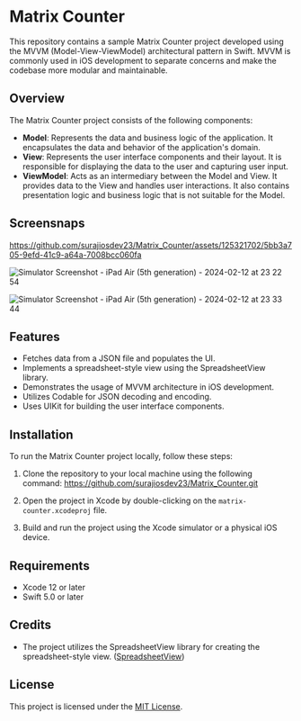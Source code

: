 # Matrix Counter

This repository contains a sample Matrix Counter project developed using the MVVM (Model-View-ViewModel) architectural pattern in Swift. MVVM is commonly used in iOS development to separate concerns and make the codebase more modular and maintainable.

## Overview

The Matrix Counter project consists of the following components:

- **Model**: Represents the data and business logic of the application. It encapsulates the data and behavior of the application's domain.
- **View**: Represents the user interface components and their layout. It is responsible for displaying the data to the user and capturing user input.
- **ViewModel**: Acts as an intermediary between the Model and View. It provides data to the View and handles user interactions. It also contains presentation logic and business logic that is not suitable for the Model.

## Screensnaps

https://github.com/surajiosdev23/Matrix_Counter/assets/125321702/5bb3a705-9efd-41c9-a64a-7008bcc060fa


![Simulator Screenshot - iPad Air (5th generation) - 2024-02-12 at 23 22 54](https://github.com/surajiosdev23/Matrix_Counter/assets/125321702/51bf48a1-04fe-4560-8120-7e94516e72f9)


![Simulator Screenshot - iPad Air (5th generation) - 2024-02-12 at 23 33 44](https://github.com/surajiosdev23/Matrix_Counter/assets/125321702/459cce86-85c3-45ad-979e-50e07a190122)




## Features

- Fetches data from a JSON file and populates the UI.
- Implements a spreadsheet-style view using the SpreadsheetView library.
- Demonstrates the usage of MVVM architecture in iOS development.
- Utilizes Codable for JSON decoding and encoding.
- Uses UIKit for building the user interface components.

## Installation

To run the Matrix Counter project locally, follow these steps:

1. Clone the repository to your local machine using the following command:
https://github.com/surajiosdev23/Matrix_Counter.git

2. Open the project in Xcode by double-clicking on the `matrix-counter.xcodeproj` file.

3. Build and run the project using the Xcode simulator or a physical iOS device.

## Requirements

- Xcode 12 or later
- Swift 5.0 or later

## Credits

- The project utilizes the SpreadsheetView library for creating the spreadsheet-style view. ([SpreadsheetView](https://github.com/kishikawakatsumi/SpreadsheetView))

## License

This project is licensed under the [MIT License](LICENSE).


